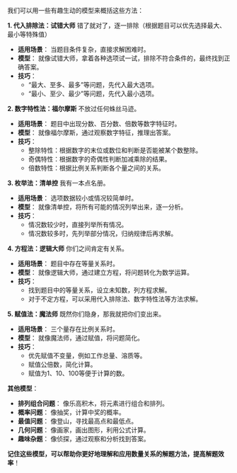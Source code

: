 我们可以用一些有趣生动的模型来概括这些方法：

**1. 代入排除法：试错大师**
错了就对了，逐一排除（根据题目可以优先选择最大、最小等特殊值）
*   **适用场景**： 当题目条件复杂，直接求解困难时。
*   **模型**： 就像试错大师，拿着各种选项试一试，排除不符合条件的，最终找到正确答案。
*   **技巧**： 
    *   “最大、至多、最多”等问题，先代入最大选项。
    *   “最小、至少、最少”等问题，先代入最小选项。

**2. 数字特性法：福尔摩斯**
不放过任何蛛丝马迹。
*   **适用场景**： 题目中出现分数、百分数、倍数等数字特征时。
*   **模型**： 就像福尔摩斯，通过观察数字特征，推理出答案。
*   **技巧**： 
    *   整除特性：根据数字的末位或数位和判断是否能被某个数整除。
    *   奇偶特性：根据数字的奇偶性判断加减乘除的结果。
    *   倍数特性：根据比例关系判断各个量之间的关系。

**3. 枚举法：清单控**
我有一本点名册。
*   **适用场景**： 选项数据较小或情况较简单时。
*   **模型**： 就像清单控，将所有可能的情况列举出来，逐一分析。
*   **技巧**： 
    *   情况数较少时，直接列举所有情况。
    *   情况数较多时，先列举部分情况，归纳规律后再求解。

**4. 方程法：逻辑大师**
你们之间肯定有关系。
*   **适用场景**： 题目中存在等量关系时。
*   **模型**： 就像逻辑大师，通过建立方程，将问题转化为数学运算。
*   **技巧**： 
    *   找到题目中的等量关系，设立未知数，列方程求解。
    *   对于不定方程，可以采用代入排除法、数字特性法等方法求解。

**5. 赋值法：魔法师**
既然你们隐身，那我就把你们变出来。
*   **适用场景**： 三个量存在比例关系时。
*   **模型**： 就像魔法师，通过赋值，将问题简化。
*   **技巧**： 
    *   优先赋值不变量，例如工作总量、溶质等。
    *   赋值公倍数，简化计算。
    *   赋值为1、10、100等便于计算的数。

**其他模型**：

*   **排列组合问题**： 像乐高积木，将元素进行组合和排列。
*   **概率问题**： 像抽奖，计算中奖的概率。
*   **最值问题**： 像登山，寻找最高点和最低点。
*   **几何问题**： 像画家，画出图形，利用公式计算。
*   **趣味杂题**： 像侦探，通过观察和分析找到答案。

**记住这些模型，可以帮助你更好地理解和应用数量关系的解题方法，提高解题效率**！
